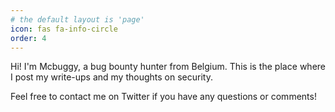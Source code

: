```yaml
---
# the default layout is 'page'
icon: fas fa-info-circle
order: 4
---
```


<p align="justify">Hi! I'm Mcbuggy, a bug bounty hunter from Belgium. This is the place where I post my write-ups and my thoughts on security.<p> 
<p align="justify">Feel free to contact me on Twitter if you have any questions or comments!</p>
